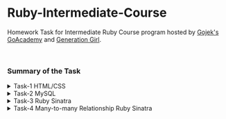 # Ruby-Intermediate-Course
Homework Task for Intermediate Ruby Course program hosted by [Gojek's GoAcademy](https://www.gojek.com/go-academy/) and [Generation Girl](https://www.generationgirl.org/).

<br>

### **Summary of the Task**
<details>
   <summary>Task-1 HTML/CSS</summary>

   Make a simple web pages with pure HTML and CSS. This web pages then will be the base of CRUD function that will be learn later using Ruby Sinatra.
 </details>
 <details>
   <summary>Task-2 MySQL</summary>

   Design the Entity Relation Diagram of Food Order Management System using [draw.io](draw.io), make the table and do some query in MySQL Server.
 </details>
 <details>
   <summary>Task-3 Ruby Sinatra</summary>

   Make actual CRUD in simple web pages that had been made in Task-1. CRUD here includes Create, Read, Update and Delete the data from MySQL Server and implemented in Ruby Sinatra framework.
 </details>
 <details>
   <summary>Task-4 Many-to-many Relationship Ruby Sinatra</summary>

   Upgrade the previous task and implement many-to-many relationship CRUD. Many-to-many relationship implemented here are the relationships between food and category. One food can have more than one category while category can belongs to more than one food. To make the application more secure to human error, validation for create, edit, and delete are implemented as well.
 </details>
